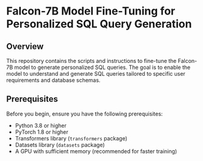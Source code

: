 # Falcon-7B Model Fine-Tuning for Personalized SQL Query Generation

## Overview

This repository contains the scripts and instructions to fine-tune the Falcon-7B model to generate personalized SQL queries. The goal is to enable the model to understand and generate SQL queries tailored to specific user requirements and database schemas.

## Prerequisites

Before you begin, ensure you have the following prerequisites:

- Python 3.8 or higher
- PyTorch 1.8 or higher
- Transformers library (`transformers` package)
- Datasets library (`datasets` package)
- A GPU with sufficient memory (recommended for faster training)
